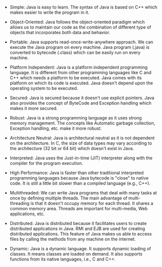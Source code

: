- Simple: Java is easy to learn. The syntax of Java is based on C++
  which makes easier to write the program in it.

- Object-Oriented: Java follows the object-oriented paradigm which
  allows us to maintain our code as the combination of different type
  of objects that incorporates both data and behavior.

- Portable: Java supports read-once-write-anywhere approach. We can
  execute the Java program on every machine. Java program (.java) is
  converted to bytecode (.class) which can be easily run on every
  machine.

- Platform Independent: Java is a platform independent programming
  language. It is different from other programming languages like C
  and C++ which needs a platform to be executed. Java comes with its
  platform on which its code is executed. Java doesn't depend upon
  the operating system to be executed.

- Secured: Java is secured because it doesn't use explicit pointers.
  Java also provides the concept of ByteCode and Exception handling
  which makes it more secured.

- Robust: Java is a strong programming language as it uses strong
  memory management. The concepts like Automatic garbage collection,
  Exception handling, etc. make it more robust.

- Architecture Neutral: Java is architectural neutral as it is not
  dependent on the architecture. In C, the size of data types may vary
  according to the architecture (32 bit or 64 bit) which doesn't
  exist in Java.

- Interpreted: Java uses the Just-in-time (JIT) interpreter along with
  the compiler for the program execution.

- High Performance: Java is faster than other traditional interpreted
  programming languages because Java bytecode is \"close\" to native
  code. It is still a little bit slower than a compiled language
  (e.g., C++).

- Multithreaded: We can write Java programs that deal with many tasks
  at once by defining multiple threads. The main advantage of
  multi-threading is that it doesn't occupy memory for each thread.
  It shares a common memory area. Threads are important for
  multi-media, Web applications, etc.

- Distributed: Java is distributed because it facilitates users to
  create distributed applications in Java. RMI and EJB are used for
  creating distributed applications. This feature of Java makes us
  able to access files by calling the methods from any machine on the
  internet.

- Dynamic: Java is a dynamic language. It supports dynamic loading of
  classes. It means classes are loaded on demand. It also supports
  functions from its native languages, i.e., C and C++.
